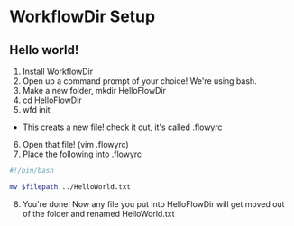 # WorkflowDir Setup

## Hello world!

1. Install WorkflowDir
2. Open up a command prompt of your choice! We're using bash.
3. Make a new folder, mkdir HelloFlowDir
4. cd HelloFlowDir
5. wfd init
  * This creats a new file! check it out, it's called .flowyrc
6. Open that file! (vim .flowyrc)
7. Place the following into .flowyrc

```bash
#!/bin/bash

mv $filepath ../HelloWorld.txt
```

8. You're done! Now any file you put into HelloFlowDir will get moved out of the folder and renamed HelloWorld.txt
